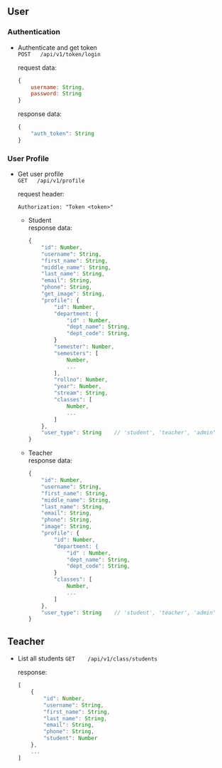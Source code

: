 ## User

### Authentication

- Authenticate and get token  
`POST   /api/v1/token/login`

    request data: 
    ```js
    {
        username: String,
        password: String
    }
    ```

    response data:
    ```js
    {
        "auth_token": String
    }
    ```

### User Profile

- Get user profile  
`GET   /api/v1/profile`

    request header:
    ```http
    Authorization: "Token <token>"
    ```

    - Student  
        response data:
        ```js
        {
            "id": Number,
            "username": String,
            "first_name": String,
            "middle_name": String,
            "last_name": String,
            "email": String,
            "phone": String,
            "get_image": String,
            "profile": {
                "id": Number,
                "department: {
                    "id" : Number,
                    "dept_name": String,
                    "dept_code": String,
                }
                "semester": Number,
                "semesters": [
                    Number,
                    ...
                ],
                "rollno": Number,
                "year": Number,
                "stream": String,
                "classes": [
                    Number,
                    ...
                ]
            },
            "user_type": String    // 'student', 'teacher', 'admin'
        }
        ```

    - Teacher  
        response data:
        ```js
        {
            "id": Number,
            "username": String,
            "first_name": String,
            "middle_name": String,
            "last_name": String,
            "email": String,
            "phone": String,
            "image": String,
            "profile": {
                "id": Number,
                "department: {
                    "id" : Number,
                    "dept_name": String,
                    "dept_code": String,
                }
                "classes": [
                    Number,
                    ...
                ]
            },
            "user_type": String    // 'student', 'teacher', 'admin'
        }
        ```


## Teacher
- List all students
`GET    /api/v1/class/students`

    response:
    ```js
    [
        {
            "id": Number,
            "username": String,
            "first_name": String,
            "last_name": String,
            "email": String,
            "phone": String,
            "student": Number
        },
        ...
    ]